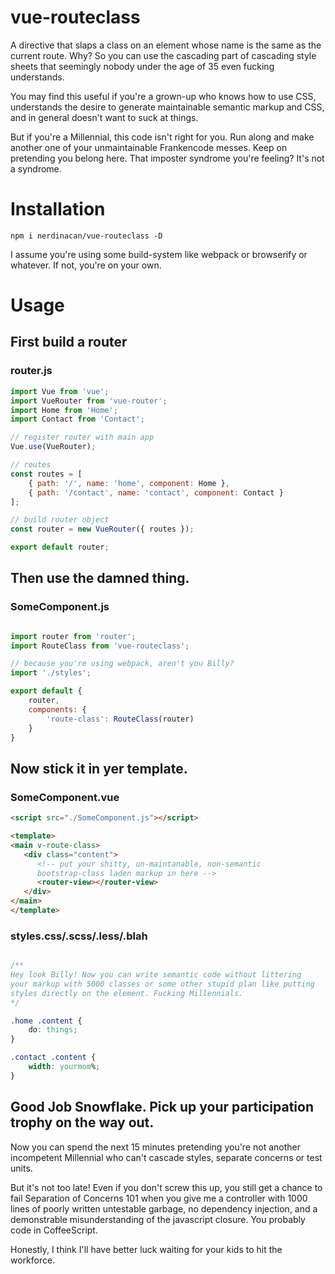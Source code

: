 # vue-routeclass

A directive that slaps a class on an element whose name is the same as the current route. Why? So you can use the cascading part of cascading style sheets that seemingly nobody under the age of 35 even fucking understands.

You may find this useful if you're a grown-up who knows how to use CSS, understands the desire to generate maintainable semantic markup and CSS, and in general doesn't want to suck at things.

But if you're a Millennial, this code isn't right for you. Run along and make another one of your unmaintainable Frankencode messes. Keep on pretending you belong here. That imposter syndrome you're feeling? It's not a syndrome.


# Installation
```
npm i nerdinacan/vue-routeclass -D
```
I assume you're using some build-system like webpack or browserify or whatever. If not, you're on your own.


# Usage

## First build a router
### router.js
```javascript
import Vue from 'vue';
import VueRouter from 'vue-router';
import Home from 'Home';
import Contact from 'Contact';

// register router with main app
Vue.use(VueRouter);

// routes
const routes = [
	{ path: '/', name: 'home', component: Home },
	{ path: '/contact', name: 'contact', component: Contact }
];

// build router object
const router = new VueRouter({ routes });

export default router;
```

## Then use the damned thing.
### SomeComponent.js
```javascript

import router from 'router';
import RouteClass from 'vue-routeclass';

// because you're using webpack, aren't you Billy?
import './styles';

export default {
	router,
	components: {
		'route-class': RouteClass(router)
	}
}
```


## Now stick it in yer template.
### SomeComponent.vue
```html
<script src="./SomeComponent.js"></script>

<template>
<main v-route-class>
   <div class="content">
      <!-- put your shitty, un-maintanable, non-semantic
	  bootstrap-class laden markup in here -->
      <router-view></router-view>
   </div>
</main>
</template>
```

### styles.css/.scss/.less/.blah
```css

/**
Hey look Billy! Now you can write semantic code without littering
your markup with 5000 classes or some other stupid plan like putting
styles directly on the element. Fucking Millennials.
*/

.home .content {
	do: things;
}

.contact .content {
	width: yourmom%;
}

```

## Good Job Snowflake. Pick up your participation trophy on the way out.

Now you can spend the next 15 minutes pretending you're not another incompetent Millennial who can't cascade styles, separate concerns or test units.

But it's not too late! Even if you don't screw this up, you still get a chance to fail Separation of Concerns 101 when you give me a controller with 1000 lines of poorly written untestable garbage, no dependency injection, and a demonstrable misunderstanding of the javascript closure. You probably code in CoffeeScript.

Honestly, I think I'll have better luck waiting for your kids to hit the workforce.